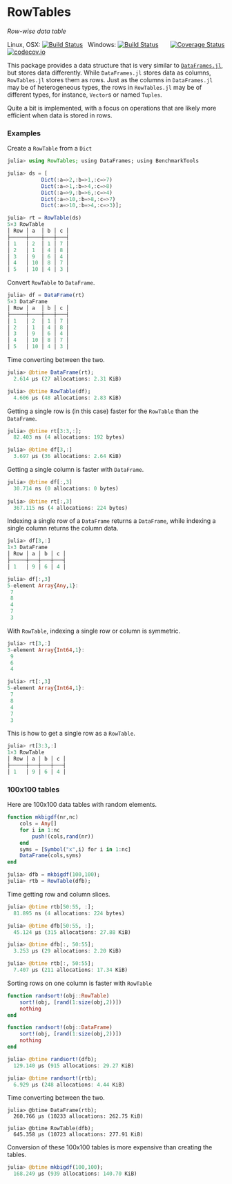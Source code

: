 # RowTables
*Row-wise data table*

Linux, OSX: [![Build Status](https://travis-ci.org/jlapeyre/RowTables.jl.svg)](https://travis-ci.org/jlapeyre/RowTables.jl)
&nbsp;
Windows: [![Build Status](https://ci.appveyor.com/api/projects/status/github/jlapeyre/RowTables.jl?branch=master&svg=true)](https://ci.appveyor.com/project/jlapeyre/rowtables-jl)
&nbsp; &nbsp; &nbsp;
[![Coverage Status](https://coveralls.io/repos/jlapeyre/RowTables.jl/badge.svg?branch=master&service=github)](https://coveralls.io/github/jlapeyre/RowTables.jl?branch=master)
[![codecov.io](http://codecov.io/github/jlapeyre/RowTables.jl/coverage.svg?branch=master)](http://codecov.io/github/jlapeyre/RowTables.jl?branch=master)

This package provides a data structure that is very similar to [`DataFrames.jl`](https://github.com/JuliaData/DataFrames.jl), but
stores data differently. While `DataFrames.jl` stores data as columns, `RowTables.jl` stores them as rows. Just as the columns in
`DataFrames.jl` may be of heterogeneous types, the rows in `RowTables.jl` may be of different types, for instance, `Vector`s or
named `Tuples`.

Quite a bit is implemented, with a focus on operations that are likely more efficient when data is stored in rows.

### Examples

Create a `RowTable` from a `Dict`
```julia
julia> using RowTables; using DataFrames; using BenchmarkTools

julia> ds = [
           Dict(:a=>2,:b=>1,:c=>7)
           Dict(:a=>1,:b=>4,:c=>8)
           Dict(:a=>9,:b=>6,:c=>4)
           Dict(:a=>10,:b=>8,:c=>7)
           Dict(:a=>10,:b=>4,:c=>3)];

julia> rt = RowTable(ds)
5×3 RowTable
│ Row │ a  │ b │ c │
├─────┼────┼───┼───┤
│ 1   │ 2  │ 1 │ 7 │
│ 2   │ 1  │ 4 │ 8 │
│ 3   │ 9  │ 6 │ 4 │
│ 4   │ 10 │ 8 │ 7 │
│ 5   │ 10 │ 4 │ 3 │
```

Convert `RowTable` to `DataFrame`.

```julia
julia> df = DataFrame(rt)
5×3 DataFrame
│ Row │ a  │ b │ c │
├─────┼────┼───┼───┤
│ 1   │ 2  │ 1 │ 7 │
│ 2   │ 1  │ 4 │ 8 │
│ 3   │ 9  │ 6 │ 4 │
│ 4   │ 10 │ 8 │ 7 │
│ 5   │ 10 │ 4 │ 3 │
```

Time converting between the two.
```julia
julia> @btime DataFrame(rt);
  2.614 μs (27 allocations: 2.31 KiB)

julia> @btime RowTable(df);
  4.606 μs (48 allocations: 2.83 KiB)
```

Getting a single row is (in this case) faster for the `RowTable`
than the `DataFrame`.
```julia
julia> @btime rt[3:3,:];
  82.403 ns (4 allocations: 192 bytes)

julia> @btime df[3,:]
  3.697 μs (36 allocations: 2.64 KiB)
```

Getting a single column is faster with `DataFrame`.
```julia
julia> @btime df[:,3]
  30.714 ns (0 allocations: 0 bytes)
  
julia> @btime rt[:,3]
  367.115 ns (4 allocations: 224 bytes)
```

Indexing a single row of a `DataFrame` returns a `DataFrame`,
while indexing a single column returns the column data.
```julia
julia> df[3,:]
1×3 DataFrame
│ Row │ a │ b │ c │
├─────┼───┼───┼───┤
│ 1   │ 9 │ 6 │ 4 │

julia> df[:,3]
5-element Array{Any,1}:
 7
 8
 4
 7
 3
```

With `RowTable`, indexing a single row or column is symmetric.
```julia
julia> rt[3,:]
3-element Array{Int64,1}:
 9
 6
 4

julia> rt[:,3]
5-element Array{Int64,1}:
 7
 8
 4
 7
 3
```

This is how to get a single row as a `RowTable`.
```julia
julia> rt[3:3,:]
1×3 RowTable
│ Row │ a │ b │ c │
├─────┼───┼───┼───┤
│ 1   │ 9 │ 6 │ 4 │
```

### 100x100 tables

Here are 100x100 data tables with random elements.
```julia
function mkbigdf(nr,nc)
    cols = Any[]
    for i in 1:nc
        push!(cols,rand(nr))
    end
    syms = [Symbol("x",i) for i in 1:nc]
    DataFrame(cols,syms)
end

julia> dfb = mkbigdf(100,100);
julia> rtb = RowTable(dfb);
```

Time getting row and column slices.
```julia
julia> @btime rtb[50:55, :];
  81.895 ns (4 allocations: 224 bytes)

julia> @btime dfb[50:55, :];
  45.124 μs (315 allocations: 27.88 KiB)

julia> @btime dfb[:, 50:55];
  3.253 μs (29 allocations: 2.20 KiB)

julia> @btime rtb[:, 50:55];
  7.407 μs (211 allocations: 17.34 KiB)
```

Sorting rows on one column is faster with `RowTable`
```julia
function randsort!(obj::RowTable)
    sort!(obj, [rand(1:size(obj,2))])
    nothing
end

function randsort!(obj::DataFrame)
    sort!(obj, [rand(1:size(obj,2))])
    nothing
end

julia> @btime randsort!(dfb);
  129.140 μs (915 allocations: 29.27 KiB)

julia> @btime randsort!(rtb);
  6.929 μs (248 allocations: 4.44 KiB)
```

Time converting between the two.
```
julia> @btime DataFrame(rtb);
  260.766 μs (10233 allocations: 262.75 KiB)

julia> @btime RowTable(dfb);
  645.358 μs (10723 allocations: 277.91 KiB)
```

Conversion of these 100x100 tables is more expensive than creating the tables.
```julia
julia> @btime mkbigdf(100,100);
  168.249 μs (939 allocations: 140.70 KiB)
```


